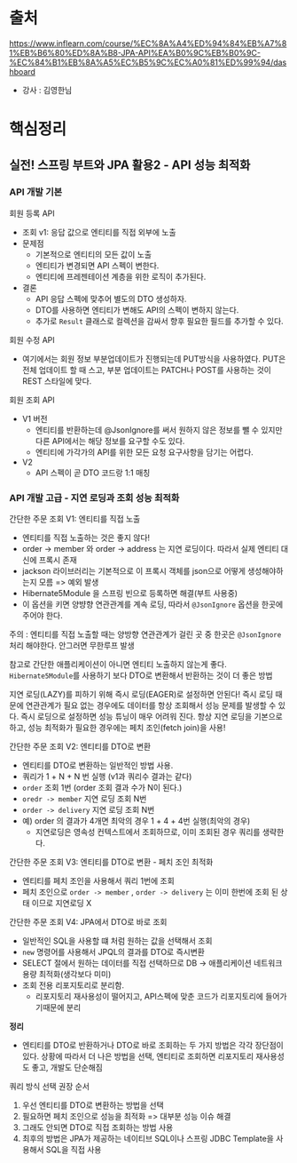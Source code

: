 # 출처
https://www.inflearn.com/course/%EC%8A%A4%ED%94%84%EB%A7%81%EB%B6%80%ED%8A%B8-JPA-API%EA%B0%9C%EB%B0%9C-%EC%84%B1%EB%8A%A5%EC%B5%9C%EC%A0%81%ED%99%94/dashboard
- 강사 : 김영한님

# 핵심정리
## 실전! 스프링 부트와 JPA 활용2 - API 성능 최적화

### API 개발 기본
회원 등록 API
- 조회 v1: 응답 값으로 엔티티를 직접 외부에 노출
- 문제점
  - 기본적으로 엔티티의 모든 값이 노출
  - 엔티티가 변경되면 API 스펙이 변한다.
  - 엔티티에 프레젠테이션 계층을 위한 로직이 추가된다.
- 결론
  - API 응답 스펙에 맞추어 별도의 DTO 생성하자.
  - DTO를 사용하면 엔티티가 변해도 API의 스펙이 변하지 않는다.
  - 추가로 `Result` 클래스로 컬렉션을 감싸서 향후 필요한 필드를 추가할 수 있다.

회원 수정 API
- 여기에서는 회원 정보 부분업데이트가 진행되는데 PUT방식을 사용하였다. PUT은 전체 업데이트 할 때 스고,
부분 업데이트는 PATCH나 POST를 사용하는 것이 REST 스타일에 맞다.

회원 조회 API
- V1 버전
  - 엔티티를 반환하는데 @JsonIgnore를 써서 원하지 않은 정보를 뺄 수 있지만 다른 API에서는 해당 정보를 요구할
  수도 있다.
  - 엔티티에 가각가의 API를 위한 모든 요청 요구사항을 담기는 어렵다.
- V2
  - API 스펙이 곧 DTO 코드랑 1:1 매칭

### API 개발 고급 - 지연 로딩과 조회 성능 최적화

간단한 주문 조회 V1: 엔티티를 직접 노출
- 엔티티를 직접 노출하는 것은 좋지 않다!
- order -> member  와 order -> address 는 지연 로딩이다. 따라서 실제 엔티티 대신에 프록시 존재
- jackson 라이브러리는 기본적으로 이 프록시 객체를 json으로 어떻게 생성해야하는지 모름 => 예외 발생
- Hibernate5Module 을 스프링 빈으로 등록하면 해결(부트 사용중)
- 이 옵션을 키면 양뱡향 연관관계를 계속 로딩, 따라서 `@JsonIgnore` 옵션을 한곳에 주어야 한다.

주의 : 엔티티를 직접 노출할 때는 양방향 연관관계가 걸린 곳 중 한곳은 `@JsonIgnore` 처리 해야한다. 안그러면 무한루프 발생 

참고로 간단한 애플리케이션이 아니면 엔티티 노출하지 않는게 좋다. `Hibernate5Module`를 사용하기 보다 DTO로 변환해서 반환하는 것이 더 좋은 방법

지연 로딩(LAZY)를 피하기 위해 즉시 로딩(EAGER)로 설정하면 안된다! 즉시 로딩 때문에 연관관계가 필요 없는 경우에도 데이터를 항상 조회해서 성능 문제를
발생할 수 있다. 즉시 로딩으로 설정하면 성능 튜닝이 매우 어려워 진다. 항상 지연 로딩을 기본으로 하고, 성능 최적화가 필요한 경우에는
페치 조인(fetch join)을 사용!

간단한 주문 조회 V2: 엔티티를 DTO로 변환
- 엔티티를 DTO로 변환하는 일반적인 방법 사용.
- 쿼리가 1 + N + N 번 실행 (v1과 쿼리수 결과는 같다)
- `order` 조회 1번 (order 조회 결과 수가 N이 된다.)
- `oredr -> member` 지연 로딩 조회 N번
- `order -> delivery` 지연 로딩 조회 N번
- 예) order 의 결과가 4개면 최악의 경우 1 + 4 + 4번 실행(최악의 경우)
  - 지연로딩은 영속성 컨텍스트에서 조회하므로, 이미 조회된 경우 쿼리를 생략한다.

간단한 주문 조회 V3: 엔티티를 DTO로 변환 - 페치 조인 최적화
- 엔티티를 페치 조인을 사용해서 쿼리 1번에 조회
- 페치 조인으로 `order -> member` , `order -> delivery` 는 이미 한번에 조회 된 상태 이므로 지연로딩 X

간단한 주문 조회 V4: JPA에서 DTO로 바로 조회
- 일반적인 SQL을 사용할 떄 처럼 원하는 값을 선택해서 조회
- `new` 명령어를 사용해서 JPQL의 결과를 DTO로 즉시변환
- SELECT 절에서 원하는 데이터를 직접 선택하므로 DB -> 애플리케이션 네트워크 용량 최적화(생각보다 미미)
- 조회 전용 리포지토리로 분리함.
  - 리포지토리 재사용성이 떨어지고, API스펙에 맞춘 코드가 리포지토리에 들어가기때문에 분리

__정리__
- 엔티티를 DTO로 반환하거나 DTO로 바로 조회하는 두 가지 방법은 각각 장단점이 있다. 상황에 따라서
더 나은 방법을 선택, 엔티티로 조회하면 리포지토리 재사용성도 좋고, 개발도 단순해짐

쿼리 방식 선택 권장 순서
1. 우선 엔티티를 DTO로 변환하는 방법을 선택
2. 필요하면 페치 조인으로 성능을 최적화 => 대부분 성능 이슈 해결
3. 그래도 안되면 DTO로 직접 조회하는 방법 사용
4. 최후의 방법은 JPA가 제공하는 네이티브 SQL이나 스프링 JDBC Template을 사용해서 SQL을 직접 사용

